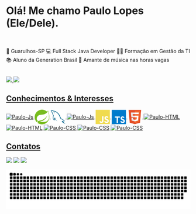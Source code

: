 # Olá! Me chamo Paulo Lopes (Ele/Dele).
  
 <br>
 
📍  Guarulhos-SP
💻 Full Stack Java Developer
👨‍🎓 Formação em Gestão da TI
📚 Aluno da Generation Brasil
🎸 Amante de música nas horas vagas
  
<br>
  
<div>
  <a href="https://github.com/Paulounk">
  <img height="150em" src="https://github-readme-stats.vercel.app/api?username=Paulounk&show_icons=true&theme=dark&include_all_commits=true&count_private=true"/>
  <img height="150em" src="https://github-readme-stats.vercel.app/api/top-langs/?username=Paulounk&layout=compact&langs_count=7&theme=dark"/>
</div>

<h2>Conhecimentos & Interesses</h2>
<div style="display: inline_block">
  <img align="center" alt="Paulo-Js" height="40" width="40" src="https://cdn.jsdelivr.net/gh/devicons/devicon/icons/java/java-original.svg">
  <img align="center" alt="Paulo-Js" height="40" width="40" src="https://raw.githubusercontent.com/devicons/devicon/master/icons/spring/spring-original.svg">
  <img align="center" alt="Paulo-Js" height="40" width="40" src="https://raw.githubusercontent.com/devicons/devicon/master/icons/mysql/mysql-plain.svg">
  <img align="center" alt="Paulo-Js" height="40" width="40" src="https://cdn.jsdelivr.net/gh/devicons/devicon/icons/postgresql/postgresql-original.svg">
  <img align="center" alt="Paulo-Js" height="40" width="40" src="https://raw.githubusercontent.com/devicons/devicon/master/icons/javascript/javascript-plain.svg">
  <img align="center" alt="Paulo-Ts" height="40" width="40" src="https://raw.githubusercontent.com/devicons/devicon/master/icons/typescript/typescript-plain.svg">
  <img align="center" alt="Paulo-HTML" height="40" width="40" src="https://raw.githubusercontent.com/devicons/devicon/master/icons/html5/html5-original.svg">
  <img align="center" alt="Paulo-HTML" height="40" width="40" src="https://cdn.jsdelivr.net/gh/devicons/devicon/icons/css3/css3-original.svg">
  <img align="center" alt="Paulo-HTML" height="40" width="40" src="https://cdn.jsdelivr.net/gh/devicons/devicon/icons/bootstrap/bootstrap-plain.svg">
  <img align="center" alt="Paulo-CSS" height="40" width="40" src="https://cdn.jsdelivr.net/gh/devicons/devicon/icons/angularjs/angularjs-original.svg">
  <img align="center" alt="Paulo-CSS" height="40" width="40" src="https://cdn.jsdelivr.net/gh/devicons/devicon/icons/docker/docker-original.svg">
  <img align="center" alt="Paulo-CSS" height="40" width="40" src="https://cdn.jsdelivr.net/gh/devicons/devicon/icons/heroku/heroku-plain.svg">
</div>
  
 ##
 
 <h2>Contatos</h2>
<div> 
  <a href="https://www.instagram.com/paulolpss/" target="_blank"><img src="https://img.shields.io/badge/-Instagram-%23E4405F?style=for-the-badge&logo=instagram&logoColor=white" target="_blank"></a>
  <a href="https://www.linkedin.com/in/paulolopessilva/" target="_blank"><img src="https://img.shields.io/badge/-LinkedIn-%230077B5?style=for-the-badge&logo=linkedin&logoColor=white" target="_blank"></a> 
   <a href="https://t.me/Paulounk/" target="_blank"><img src="https://img.shields.io/badge/Telegram-2CA5E0?style=for-the-badge&logo=telegram&logoColor=white" target="_blank"></a>
 
  ![Snake animation](https://github.com/Paulounk/Paulounk/blob/output/github-contribution-grid-snake.svg)
 
</div>
